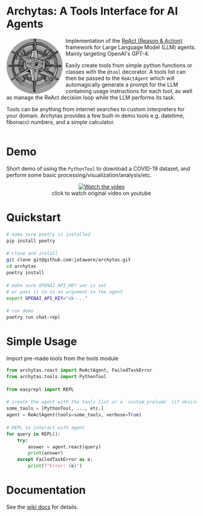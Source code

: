 # Archytas: A Tools Interface for AI Agents
<img src="assets/logo.png" width="150" height="150" align="left" style="padding-right:0.5em;"/>

Implementation of the [ReAct (Reason & Action)](https://arxiv.org/abs/2210.03629) framework for Large Language Model (LLM) agents. Mainly targeting OpenAI's GPT-4.

Easily create tools from simple python functions or classes with the `@tool` decorator. A tools list can then be passed to the `ReActAgent` which will automagically generate a prompt for the LLM containing usage instructions for each tool, as well as manage the ReAct decision loop while the LLM performs its task.

Tools can be anything from internet searches to custom interpreters for your domain. Archytas provides a few built-in demo tools e.g. datetime, fibonacci numbers, and a simple calculator.

<div style="clear:left;"></div>

# Demo
Short demo of using the `PythonTool` to download a COVID-19 dataset, and perform some basic processing/visualization/analysis/etc.
<div align="center">
  <a href="https://youtu.be/52e4xN8SIi8">
    <img src="assets/covid_repl_demo.gif" alt="Watch the video">
  </a>
  <br/>
  click to watch original video on youtube
</div>

# Quickstart
```bash
# make sure poetry is installed
pip install poetry

# clone and install
git clone git@github.com:jataware/archytas.git
cd archytas
poetry install

# make sure OPENAI_API_KEY var is set
# or pass it in as an argument to the agent
export OPENAI_API_KEY="sk-..."

# run demo
poetry run chat-repl
```

# Simple Usage
Import pre-made tools from the tools module
```python
from archytas.react import ReActAgent, FailedTaskError
from archytas.tools import PythonTool

from easyrepl import REPL

# create the agent with the tools list or a `custom_prelude` (if desired)
some_tools = [PythonTool, ..., etc.]
agent = ReActAgent(tools=some_tools, verbose=True)

# REPL to interact with agent
for query in REPL():
    try:
        answer = agent.react(query)
        print(answer)
    except FailedTaskError as e:
        print(f"Error: {e}")
```

# Documentation
See the [wiki docs](https://github.com/jataware/archytas/wiki) for details.
